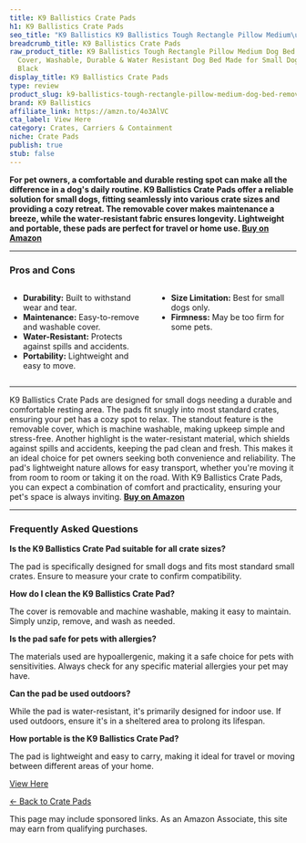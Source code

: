 ```yaml
---
title: K9 Ballistics Crate Pads
h1: K9 Ballistics Crate Pads
seo_title: "K9 Ballistics K9 Ballistics Tough Rectangle Pillow Medium\u2026"
breadcrumb_title: K9 Ballistics Crate Pads
raw_product_title: K9 Ballistics Tough Rectangle Pillow Medium Dog Bed - Removable
  Cover, Washable, Durable & Water Resistant Dog Bed Made for Small Dogs 24"x18" Obsidian
  Black
display_title: K9 Ballistics Crate Pads
type: review
product_slug: k9-ballistics-tough-rectangle-pillow-medium-dog-bed-removable-cover-was-1cefea1e
brand: K9 Ballistics
affiliate_link: https://amzn.to/4o3AlVC
cta_label: View Here
category: Crates, Carriers & Containment
niche: Crate Pads
publish: true
stub: false
---
```


<div id="intro" class="full-width">
  <p><strong>For pet owners, a comfortable and durable resting spot can make all the difference in a dog's daily routine. K9 Ballistics Crate Pads offer a reliable solution for small dogs, fitting seamlessly into various crate sizes and providing a cozy retreat. The removable cover makes maintenance a breeze, while the water-resistant fabric ensures longevity. Lightweight and portable, these pads are perfect for travel or home use. <a href="https://amzn.to/4o3AlVC" rel="nofollow sponsored noopener" target="_blank"><strong>Buy on Amazon</strong></a></strong></p>
</div>

<hr />
<h3 id="pros-cons">Pros and Cons</h3>
<div class="pc-grid" style="display:grid;grid-template-columns:1fr 1fr;gap:16px;">
  <ul>
    <li><strong>Durability:</strong> Built to withstand wear and tear.</li>
    <li><strong>Maintenance:</strong> Easy-to-remove and washable cover.</li>
    <li><strong>Water-Resistant:</strong> Protects against spills and accidents.</li>
    <li><strong>Portability:</strong> Lightweight and easy to move.</li>
  </ul>
  <ul>
    <li><strong>Size Limitation:</strong> Best for small dogs only.</li>
    <li><strong>Firmness:</strong> May be too firm for some pets.</li>
  </ul>
</div>
<hr />

<div class="full-width">
  <p>K9 Ballistics Crate Pads are designed for small dogs needing a durable and comfortable resting area. The pads fit snugly into most standard crates, ensuring your pet has a cozy spot to relax. The standout feature is the removable cover, which is machine washable, making upkeep simple and stress-free. Another highlight is the water-resistant material, which shields against spills and accidents, keeping the pad clean and fresh. This makes it an ideal choice for pet owners seeking both convenience and reliability. The pad's lightweight nature allows for easy transport, whether you're moving it from room to room or taking it on the road. With K9 Ballistics Crate Pads, you can expect a combination of comfort and practicality, ensuring your pet's space is always inviting. <a href="https://amzn.to/4o3AlVC" rel="nofollow sponsored noopener" target="_blank"><strong>Buy on Amazon</strong></a></p>
</div>

<hr />
<h3 id="faqs">Frequently Asked Questions</h3>

<p><strong>Is the K9 Ballistics Crate Pad suitable for all crate sizes?</strong></p>
<p>The pad is specifically designed for small dogs and fits most standard small crates. Ensure to measure your crate to confirm compatibility.</p>

<p><strong>How do I clean the K9 Ballistics Crate Pad?</strong></p>
<p>The cover is removable and machine washable, making it easy to maintain. Simply unzip, remove, and wash as needed.</p>

<p><strong>Is the pad safe for pets with allergies?</strong></p>
<p>The materials used are hypoallergenic, making it a safe choice for pets with sensitivities. Always check for any specific material allergies your pet may have.</p>

<p><strong>Can the pad be used outdoors?</strong></p>
<p>While the pad is water-resistant, it's primarily designed for indoor use. If used outdoors, ensure it's in a sheltered area to prolong its lifespan.</p>

<p><strong>How portable is the K9 Ballistics Crate Pad?</strong></p>
<p>The pad is lightweight and easy to carry, making it ideal for travel or moving between different areas of your home.</p>
<p><a class="btn" href="https://amzn.to/4o3AlVC" target="_blank" rel="nofollow sponsored noopener">View Here</a></p>
<p><a href="/roundups/crates-carriers-containment/crate-pads/">← Back to Crate Pads</a></p>
<aside class="disclosure">This page may include sponsored links. As an Amazon Associate, this site may earn from qualifying purchases.</aside>
